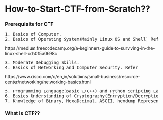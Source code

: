 # How-to-Start-CTF-from-Scratch??



<h3>Prerequisite for CTF</h3>
<pre>
1. Basics of Computer.
2. Basics of Operating System(Mainly Linux OS and Shell) Refer</pre> https://medium.freecodecamp.org/a-beginners-guide-to-surviving-in-the-linux-shell-cda0f5a0698c <pre>
3. Moderate Debugging Skills.
4. Basics of Networking and Computer Security. Refer</pre> https://www.cisco.com/c/en_in/solutions/small-business/resource-center/networking/networking-basics.html <pre>
5. Programming Language(Basic C/C++) and Python Scripting Language.
6. Basics Understanding of Cryptography(Encryption/Decryption).
7. Knowledge of Binary, HexaDecimal, ASCII, hexdump Representation.
</pre>


<h3>What is CTF??</h3>




